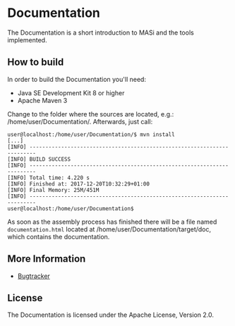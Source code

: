 # Documentation

The Documentation is a short introduction to MASi and the tools implemented.

## How to build

In order to build the Documentation you'll need:

* Java SE Development Kit 8 or higher
* Apache Maven 3

Change to the folder where the sources are located, e.g.: /home/user/Documentation/. 
Afterwards, just call:

```
user@localhost:/home/user/Documentation/$ mvn install
[...]
[INFO] ------------------------------------------------------------------------
[INFO] BUILD SUCCESS
[INFO] ------------------------------------------------------------------------
[INFO] Total time: 4.220 s
[INFO] Finished at: 2017-12-20T10:32:29+01:00
[INFO] Final Memory: 25M/451M
[INFO] ------------------------------------------------------------------------
user@localhost:/home/user/Documentation$
```

As soon as the assembly process has finished there will be a file named `documentation.html` 
located at /home/user/Documentation/target/doc, which contains the documentation.

## More Information

* [Bugtracker](http://datamanager.kit.edu/bugtracker/thebuggenie/)

## License

The Documentation is licensed under the Apache License, Version 2.0.


